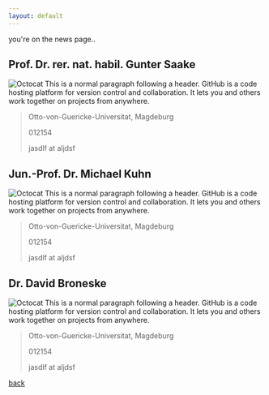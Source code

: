 ```yaml
---
layout: default
---
```


you're on the news page..

## Prof. Dr. rer. nat. habil. Gunter Saake
![Octocat](https://github.githubassets.com/images/icons/emoji/octocat.png) This is a normal paragraph following a header. GitHub is a code hosting platform for version control and collaboration. It lets you and others work together on projects from anywhere.
> Otto-von-Guericke-Universitat, Magdeburg
>
> 012154
>
> jasdlf at aljdsf

## Jun.-Prof. Dr. Michael Kuhn 
![Octocat](https://github.githubassets.com/images/icons/emoji/octocat.png) This is a normal paragraph following a header. GitHub is a code hosting platform for version control and collaboration. It lets you and others work together on projects from anywhere.
> Otto-von-Guericke-Universitat, Magdeburg
>
> 012154
>
> jasdlf at aljdsf

## Dr. David Broneske
![Octocat](https://github.githubassets.com/images/icons/emoji/octocat.png) This is a normal paragraph following a header. GitHub is a code hosting platform for version control and collaboration. It lets you and others work together on projects from anywhere.
> Otto-von-Guericke-Universitat, Magdeburg
>
> 012154
>
> jasdlf at aljdsf


[back](./)
